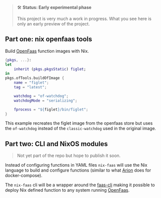 > 🛠 **Status: Early experimental phase**
>
> This project is very much a work in progress. What you see here is only an early preview of the project.

## Part one: nix openfaas tools
Build [OpenFaas](https://www.openfaas.com/) function images with Nix.
```nix
{pkgs, ...}:
let
    inherit (pkgs.pkgsStatic) figlet;
in
pkgs.ofTools.buildOfImage {
    name = "figlet";
    tag = "latest";

    watchdog = "of-watchdog";
    watchdogMode = "serializing";

    fprocess = "${figlet}/bin/figlet";
}
```
This example recreates the figlet image from the openfaas store but uses the `of-watchdog` instead of the `classic-watchdog` used in the original image.

## Part two: CLI and NixOS modules
> Not yet part of the repo but hope to publish it soon.

Instead of configuring functions in YAML files `nix-faas` will use the Nix language to build and configure functions (similar to what [Arion](https://github.com/hercules-ci/arion) does for docker-compose).

The `nix-faas` cli will be a wrapper around the [faas-cli](https://github.com/openfaas/faas-cli) making it possible to deploy Nix defined function to any system running [OpenFaas](https://www.openfaas.com/).
